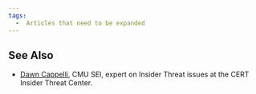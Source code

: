 ```yaml
---
tags:
  -  Articles that need to be expanded
---
```

## See Also

- [Dawn
  Cappelli](http://www.sei.cmu.edu/about/people/profile.cfm?id=cappelli_13037),
  CMU SEI, expert on Insider Threat issues at the CERT Insider Threat
  Center.
